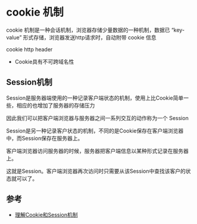 # cookie 机制

cookie 机制是一种会话机制，浏览器存储少量数据的一种机制，数据已 “key-value” 形式存储，浏览器发送http请求时，自动附带 cookie 信息  

cookie  http header

- Cookie具有不可跨域名性


## Session机制

Session是服务器端使用的一种记录客户端状态的机制，使用上比Cookie简单一些，相应的也增加了服务器的存储压力

因此我们可以把客户端浏览器与服务器之间一系列交互的动作称为一个 Session

Session是另一种记录客户状态的机制，不同的是Cookie保存在客户端浏览器中，而Session保存在服务器上。

客户端浏览器访问服务器的时候，服务器把客户端信息以某种形式记录在服务器上。

这就是Session。客户端浏览器再次访问时只需要从该Session中查找该客户的状态就可以了。


## 参考
- [理解Cookie和Session机制](https://www.cnblogs.com/andy-zhou/p/5360107.html)
